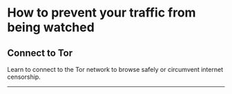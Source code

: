 # How to prevent your traffic from being watched

## Connect to Tor

Learn to connect to the Tor network to browse safely or circumvent internet censorship.

***